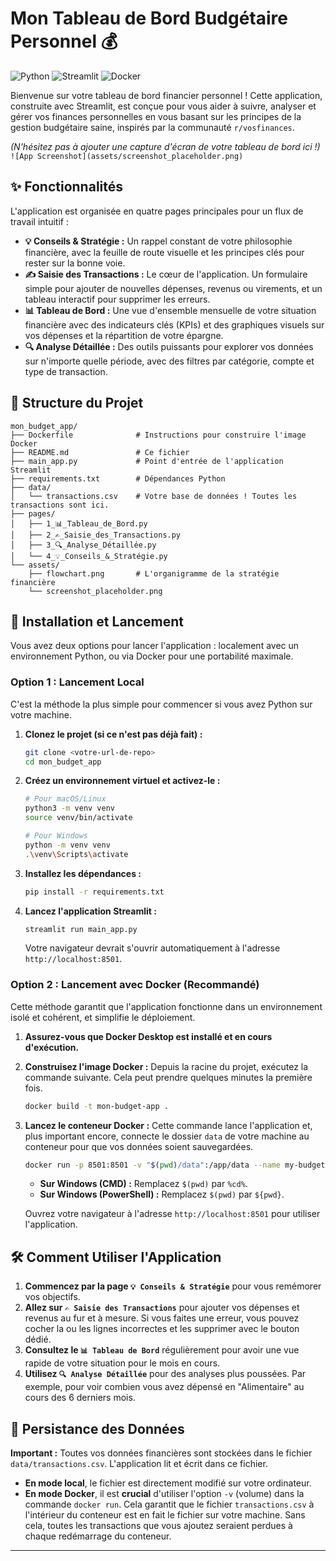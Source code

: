 

# Mon Tableau de Bord Budgétaire Personnel 💰

![Python](https://img.shields.io/badge/Python-3.9%2B-blue.svg)
![Streamlit](https://img.shields.io/badge/Streamlit-1.35.0-red.svg)
![Docker](https://img.shields.io/badge/Docker-Ready-blue.svg)

Bienvenue sur votre tableau de bord financier personnel ! Cette application, construite avec Streamlit, est conçue pour vous aider à suivre, analyser et gérer vos finances personnelles en vous basant sur les principes de la gestion budgétaire saine, inspirés par la communauté `r/vosfinances`.

*(N'hésitez pas à ajouter une capture d'écran de votre tableau de bord ici !)*
`![App Screenshot](assets/screenshot_placeholder.png)`

## ✨ Fonctionnalités

L'application est organisée en quatre pages principales pour un flux de travail intuitif :

*   **💡 Conseils & Stratégie :** Un rappel constant de votre philosophie financière, avec la feuille de route visuelle et les principes clés pour rester sur la bonne voie.
*   **✍️ Saisie des Transactions :** Le cœur de l'application. Un formulaire simple pour ajouter de nouvelles dépenses, revenus ou virements, et un tableau interactif pour supprimer les erreurs.
*   **📊 Tableau de Bord :** Une vue d'ensemble mensuelle de votre situation financière avec des indicateurs clés (KPIs) et des graphiques visuels sur vos dépenses et la répartition de votre épargne.
*   **🔍 Analyse Détaillée :** Des outils puissants pour explorer vos données sur n'importe quelle période, avec des filtres par catégorie, compte et type de transaction.

## 📂 Structure du Projet

```
mon_budget_app/
├── Dockerfile              # Instructions pour construire l'image Docker
├── README.md               # Ce fichier
├── main_app.py             # Point d'entrée de l'application Streamlit
├── requirements.txt        # Dépendances Python
├── data/
│   └── transactions.csv    # Votre base de données ! Toutes les transactions sont ici.
├── pages/
│   ├── 1_📊_Tableau_de_Bord.py
│   ├── 2_✍️_Saisie_des_Transactions.py
│   ├── 3_🔍_Analyse_Détaillée.py
│   └── 4_💡_Conseils_&_Stratégie.py
└── assets/
    ├── flowchart.png       # L'organigramme de la stratégie financière
    └── screenshot_placeholder.png
```

## 🚀 Installation et Lancement

Vous avez deux options pour lancer l'application : localement avec un environnement Python, ou via Docker pour une portabilité maximale.

### Option 1 : Lancement Local

C'est la méthode la plus simple pour commencer si vous avez Python sur votre machine.

1.  **Clonez le projet (si ce n'est pas déjà fait) :**
    ```bash
    git clone <votre-url-de-repo>
    cd mon_budget_app
    ```

2.  **Créez un environnement virtuel et activez-le :**
    ```bash
    # Pour macOS/Linux
    python3 -m venv venv
    source venv/bin/activate

    # Pour Windows
    python -m venv venv
    .\venv\Scripts\activate
    ```

3.  **Installez les dépendances :**
    ```bash
    pip install -r requirements.txt
    ```

4.  **Lancez l'application Streamlit :**
    ```bash
    streamlit run main_app.py
    ```
    Votre navigateur devrait s'ouvrir automatiquement à l'adresse `http://localhost:8501`.

### Option 2 : Lancement avec Docker (Recommandé)

Cette méthode garantit que l'application fonctionne dans un environnement isolé et cohérent, et simplifie le déploiement.

1.  **Assurez-vous que Docker Desktop est installé et en cours d'exécution.**

2.  **Construisez l'image Docker :**
    Depuis la racine du projet, exécutez la commande suivante. Cela peut prendre quelques minutes la première fois.
    ```bash
    docker build -t mon-budget-app .
    ```

3.  **Lancez le conteneur Docker :**
    Cette commande lance l'application et, plus important encore, connecte le dossier `data` de votre machine au conteneur pour que vos données soient sauvegardées.

    ```bash
    docker run -p 8501:8501 -v "$(pwd)/data":/app/data --name my-budget-container mon-budget-app
    ```
    *   **Sur Windows (CMD) :** Remplacez `$(pwd)` par `%cd%`.
    *   **Sur Windows (PowerShell) :** Remplacez `$(pwd)` par `${pwd}`.

    Ouvrez votre navigateur à l'adresse `http://localhost:8501` pour utiliser l'application.

## 🛠️ Comment Utiliser l'Application

1.  **Commencez par la page `💡 Conseils & Stratégie`** pour vous remémorer vos objectifs.
2.  **Allez sur `✍️ Saisie des Transactions`** pour ajouter vos dépenses et revenus au fur et à mesure. Si vous faites une erreur, vous pouvez cocher la ou les lignes incorrectes et les supprimer avec le bouton dédié.
3.  **Consultez le `📊 Tableau de Bord`** régulièrement pour avoir une vue rapide de votre situation pour le mois en cours.
4.  **Utilisez `🔍 Analyse Détaillée`** pour des analyses plus poussées. Par exemple, pour voir combien vous avez dépensé en "Alimentaire" au cours des 6 derniers mois.

## 💾 Persistance des Données

**Important :** Toutes vos données financières sont stockées dans le fichier `data/transactions.csv`. L'application lit et écrit dans ce fichier.

*   **En mode local**, le fichier est directement modifié sur votre ordinateur.
*   **En mode Docker**, il est **crucial** d'utiliser l'option `-v` (volume) dans la commande `docker run`. Cela garantit que le fichier `transactions.csv` à l'intérieur du conteneur est en fait le fichier sur votre machine. Sans cela, toutes les transactions que vous ajoutez seraient perdues à chaque redémarrage du conteneur.

---